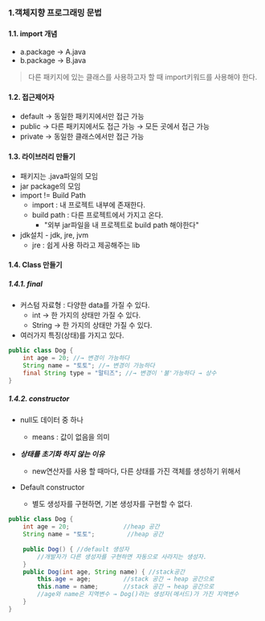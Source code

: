 ### 1.객체지향 프로그래밍 문법
#### 1.1. import 개념
- a.package → A.java
- b.package → B.java
> 다른 패키지에 있는 클래스를 사용하고자 할 때 import키워드를 사용해야 한다.

#### 1.2. 접근제어자
- default → 동일한 패키지에서만 접근 가능
- public → 다른 패키지에서도 접근 가능 → 모든 곳에서 접근 가능
- private → 동일한 클래스에서만 접근 가능

#### 1.3. 라이브러리 만들기
- 패키지는 .java파일의 모임
- jar package의 모임
- import != Build Path
  - import : 내 프로젝트 내부에 존재한다.
  - build path : 다른 프로젝트에서 가지고 온다.
    - "외부 jar파일을 내 프로젝트로 build path 해야한다"
- jdk설치 - jdk, jre, jvm 
  - jre : 쉽게 사용 하라고 제공해주는 lib
  
#### 1.4. Class 만들기
##### 1.4.1. final
- 커스텀 자료형 : 다양한 data를 가질 수 있다.
  - int → 한 가지의 상태만 가질 수 있다.
  - String → 한 가지의 상태만 가질 수 있다.
- 여러가지 특징(상태)를 가지고 있다.

````java
public class Dog { 
    int age = 20; //→ 변경이 가능하다
    String name = "토토"; //→ 변경이 가능하다
    final String type = "말티즈"; //→ 변경이 '불'가능하다 → 상수 
}
````

##### 1.4.2. constructor
- null도 데이터 중 하나
  - means : 값이 없음을 의미
- ***상태를 초기화 하지 않는 이유***
  - new연산자를 사용 할 때마다, 다른 상태를 가진 객체를 생성하기 위해서
   
- Default constructor
  - 별도 생성자를 구현하면, 기본 생성자를 구현할 수 없다.

````java
public class Dog { 
    int age = 20;               //heap 공간
    String name = "토토";         //heap 공간
  
    public Dog() { //default 생성자
        //개발자가 다른 생성자를 구현하면 자동으로 사라지는 생성자.
    }
    public Dog(int age, String name) { //stack공간
        this.age = age;         //stack 공간 → heap 공간으로
        this.name = name;       //stack 공간 → heap 공간으로
        //age와 name은 지역변수 → Dog()라는 생성자(메서드)가 가진 지역변수
    }
}
````